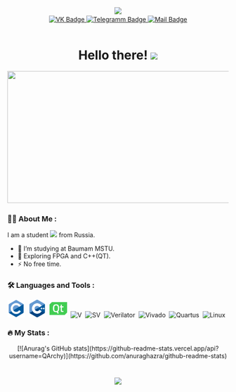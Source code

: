 <div id="header" align="center">
  
  <img src="https://media.giphy.com/media/rHR8qP1mC5V3G/giphy.gif" width="200"/>
  
  <div id="badges">
  <a href="https://vk.com/soulcatcherpussy">
    <img src="https://img.shields.io/badge/VK-blue?style=for-the-badge&logo=vk&logoColor=white" alt="VK Badge"/>
  </a>
  <a href="https://t.me/xydartcer">
    <img src="https://img.shields.io/badge/Telegram-blue?style=for-the-badge&logo=telegram&logoColor=white" alt="Telegramm Badge"/>
  </a>
  <a href="mailto:xyarce@mail.ru">
    <img src="https://img.shields.io/badge/Mail.ru-blue?style=for-the-badge&logo=gmail&logoColor=white" alt="Mail Badge"/>
  </a>
  </div>
  
  <img src="https://komarev.com/ghpvc/?username=QArchy&style=flat-square&color=blue" alt=""/>
  
  <h1>
  Hello there!
  <img src="https://media.giphy.com/media/hvRJCLFzcasrR4ia7z/giphy.gif" width="30px"/>
  </h1>
  
  <div align="center">
  <img src="https://media.giphy.com/media/13HgwGsXF0aiGY/giphy.gif" width="600" height="300"/>
  </div>
  
</div>

  ### :man_technologist: About Me :
  I am a student <img src="https://media.giphy.com/media/WUlplcMpOCEmTGBtBW/giphy.gif" width="30"> from Russia.
- :telescope: I’m studying at Baumam MSTU.
- :seedling: Exploring FPGA and C++(QT).
- :zap: No free time.

### :hammer_and_wrench: Languages and Tools :
<div>
  <img src="https://github.com/devicons/devicon/blob/master/icons/c/c-original.svg" title="C" alt="C" width="40" height="40"/>&nbsp;
  <img src="https://github.com/devicons/devicon/blob/master/icons/cplusplus/cplusplus-original.svg" title="C++" alt="C++" width="40" height="40"/>&nbsp;
  <img src="https://github.com/devicons/devicon/blob/master/icons/qt/qt-original.svg" title="Qt" alt="Qt" width="40" height="40"/>&nbsp;
  <img src="https://encrypted-tbn0.gstatic.com/images?q=tbn:ANd9GcTmjT52SU4JLA261AF3W38dWHiNt70NHiKOmA&s" title="Verilog" alt="V" width="40" height="40"/>&nbsp;
  <img src="https://raw.githubusercontent.com/file-icons/source/master/svg/SystemVerilog.svg?sanitize=true" title="SystemVerilog" alt="SV" width="40" height="40"/>&nbsp;
  <img src="https://www.veripool.org/img/verilator_256_200_min.png" title="Verilator" alt="Verilator" width="40" height="40"/>&nbsp;
  <img src="https://encrypted-tbn0.gstatic.com/images?q=tbn:ANd9GcTeOhy7k_VLgY4J5B4nVgmtzBHmlXNQa2K3tw&s" title="Vivado" alt="Vivado" width="40" height="40"/>&nbsp;
  <img src="https://encrypted-tbn0.gstatic.com/images?q=tbn:ANd9GcSeu-9PrYuPcZZFGj9kNNnMwja5aZO3xEDT0A&s" title="Quartus" alt="Quartus" width="40" height="40"/>&nbsp;
  <img src="https://encrypted-tbn0.gstatic.com/images?q=tbn:ANd9GcSRc9On45PV3Hew-y_1bQRiUKkLGtt3cBaU0Q&s" title="Linux" alt="Linux" width="40" height="40"/>&nbsp;
</div>

### :fire: My Stats :
<div id="stats_1" align="center">
  [![Anurag's GitHub stats](https://github-readme-stats.vercel.app/api?username=QArchy)](https://github.com/anuraghazra/github-readme-stats)
</div>

#

<div id="stats_2" align="center">
  <img align="center" src="https://github-readme-stats.vercel.app/api/top-langs/?username=QArchy" />
</div>
